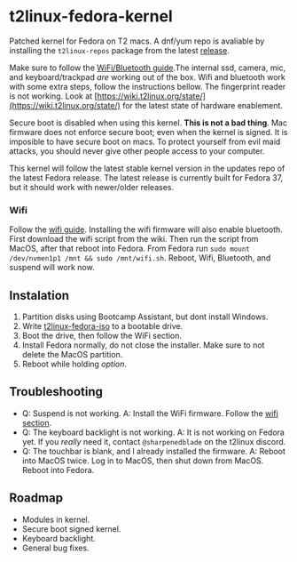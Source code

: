 # t2linux-fedora-kernel

Patched kernel for Fedora on T2 macs. A dnf/yum repo is avaliable by installing the `t2linux-repos` package from the latest [release](https://github.com/sharpenedblade/t2linux-fedora-kernel/releases/latest).

Make sure to follow the [WiFi/Bluetooth guide](https://wiki.t2linux.org/guides/wifi-bluetooth/).The internal ssd, camera, mic, and keyboard/trackpad *are* working out of the box. Wifi and bluetooth work with some extra steps, follow the instructions bellow. The fingerprint reader is not working. Look at [https://wiki.t2linux.org/state/](https://wiki.t2linux.org/state/) for the latest state of hardware enablement.

Secure boot is disabled when using this kernel. **This is not a bad thing**. Mac firmware does not enforce secure boot; even when the kernel is signed. It is imposible to have secure boot on macs. To protect yourself from evil maid attacks, you should never give other people access to your computer.

This kernel will follow the latest stable kernel version in the updates repo of the latest Fedora release. The latest release is currently built for Fedora 37, but it should work with newer/older releases.

### Wifi

Follow the [wifi guide](https://wiki.t2linux.org/guides/wifi/). Installing the wifi firmware will also enable bluetooth. First download the wifi script from the wiki. Then run the script from MacOS, after that reboot into Fedora. From Fedora run `sudo mount /dev/nvmen1p1 /mnt && sudo /mnt/wifi.sh`. Reboot, Wifi, Bluetooth, and suspend will work now.

## Instalation

1. Partition disks using Bootcamp Assistant, but dont install Windows.
2. Write [t2linux-fedora-iso](https://github.com/sharpenedblade/t2linux-fedora-iso) to a bootable drive.
3. Boot the drive, then follow the WiFi section.
4. Install Fedora normally, do not close the installer. Make sure to not delete the MacOS partition.
5. Reboot while holding *option*.

## Troubleshooting

- Q: Suspend is not working.
    A: Install the WiFi firmware. Follow the [wifi section](#wifi).
- Q: The keyboard backlight is not working.
    A: It is not working on Fedora yet. If you *really* need it, contact `@sharpenedblade` on the t2linux discord.
- Q: The touchbar is blank, and I already installed the firmware.
    A: Reboot into MacOS twice. Log in to MacOS, then shut down from MacOS. Reboot into Fedora.

## Roadmap

- Modules in kernel.
- Secure boot signed kernel.
- Keyboard backlight.
- General bug fixes.
